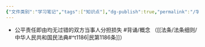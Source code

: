 ```yaml
---
{"文件类别":"学习笔记","tags":["知识点"],"dg-publish":true,"permalink":"/学习笔记/知识点cheese/公平责任/","dgPassFrontmatter":true}
---
```


- 公平责任即由均无过错的双方当事人分担损失 #背诵/概念 （[[法条/法条细则/中华人民共和国民法典#^t1186\|民第1186条]]）